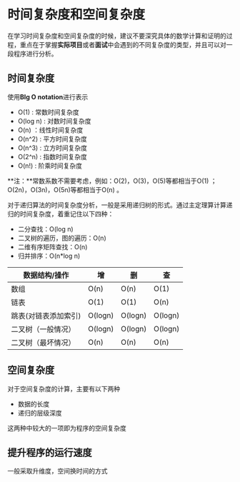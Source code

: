 # 时间复杂度和空间复杂度

在学习时间复杂度和空间复杂度的时候，建议不要深究具体的数学计算和证明的过程，重点在于掌握**实际项目**或者**面试**中会遇到的不同复杂度的类型，并且可以对一段程序进行分析。



## 时间复杂度

使用**BIg O notation**进行表示

- O(1) : 常数时间复杂度
- O(log n) : 对数时间复杂度
- O(n) ：线性时间复杂度
- O(n^2) : 平方时间复杂度
- O(n^3) : 立方时间复杂度
- O(2^n) : 指数时间复杂度
- O(n!) : 阶乘时间复杂度

**注：**常数系数不需要考虑，例如：O(2)，O(3)，O(5)等都相当于O(1) ；O(2n)，O(3n)，O(5n)等都相当于O(n) 。

对于递归算法的时间复杂度分析，一般是采用递归树的形式。通过主定理算计算递归的时间复杂度，着重记住以下四种：

- 二分查找：O(log n)
- 二叉树的遍历，图的遍历：O(n)
- 二维有序矩阵查找：O(n)
- 归并排序：O(n*log n)

| 数据结构/操作        | 增      | 删      | 查      |
| -------------------- | ------- | ------- | ------- |
| 数组                 | O(n)    | O(n)    | O(1)    |
| 链表                 | O(1)    | O(1)    | O(n)    |
| 跳表(对链表添加索引) | O(logn) | O(logn) | O(logn) |
| 二叉树（一般情况）   | O(logn) | O(logn) | O(logn) |
| 二叉树（最坏情况）   | O(n)    | O(n)    | O(n)    |

## 空间复杂度

对于空间复杂度的计算，主要有以下两种

- 数据的长度
- 递归的层级深度

这两种中较大的一项即为程序的空间复杂度

## 提升程序的运行速度

  一般采取升维度，空间换时间的方式